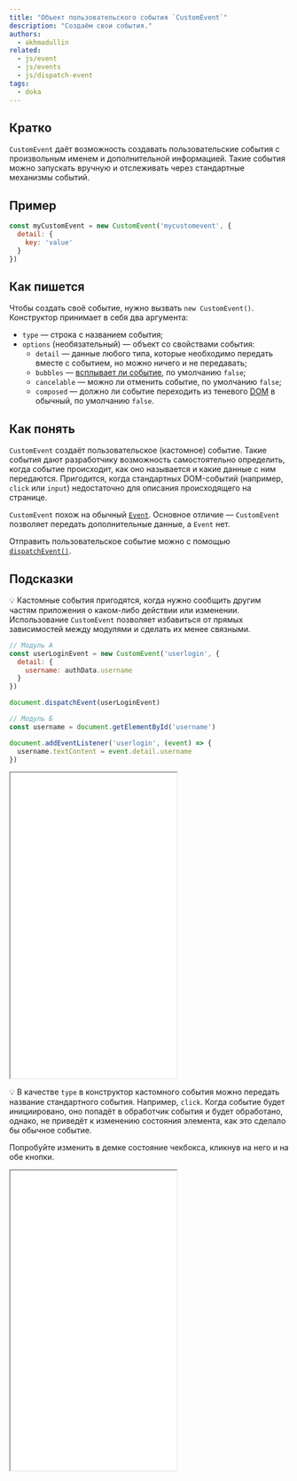 ```yaml
---
title: "Объект пользовательского события `CustomEvent`"
description: "Создаём свои события."
authors:
  - akhmadullin
related:
  - js/event
  - js/events
  - js/dispatch-event
tags:
  - doka
---
```


## Кратко

`CustomEvent` даёт возможность создавать пользовательские события с произвольным именем и дополнительной информацией. Такие события можно запускать вручную и отслеживать через стандартные механизмы событий.

## Пример

```javascript
const myCustomEvent = new CustomEvent('mycustomevent', {
  detail: {
    key: 'value'
  }
})
```

## Как пишется

Чтобы создать своё событие, нужно вызвать `new CustomEvent()`. Конструктор принимает в себя два аргумента:

- `type` — строка с названием события;
- `options` (необязательный) — объект со свойствами события:
  - `detail` — данные любого типа, которые необходимо передать вместе с событием, но можно ничего и не передавать;
  - `bubbles` — [всплывает ли событие](/js/events/#vsplytie-sobytiy), по умолчанию `false`;
  - `cancelable` — можно ли отменить событие, по умолчанию `false`;
  - `composed` — должно ли событие переходить из теневого [DOM](/js/dom/) в обычный, по умолчанию `false`.

## Как понять

`CustomEvent` создаёт пользовательское (кастомное) событие. Такие события дают разработчику возможность самостоятельно определить, когда событие происходит, как оно называется и какие данные с ним передаются. Пригодится, когда стандартных DOM-событий (например, `click` или `input`) недостаточно для описания происходящего на странице.

`CustomEvent` похож на обычный [`Event`](/js/event/). Основное отличие — `CustomEvent` позволяет передать дополнительные данные, а `Event` нет.

Отправить пользовательское событие можно с помощью [`dispatchEvent()`](/js/dispatch-event/).

## Подсказки

💡 Кастомные события пригодятся, когда нужно сообщить другим частям приложения о каком-либо действии или изменении. Использование `CustomEvent` позволяет избавиться от прямых зависимостей между модулями и сделать их менее связными.

```javascript
// Модуль А
const userLoginEvent = new CustomEvent('userlogin', {
  detail: {
    username: authData.username
  }
})

document.dispatchEvent(userLoginEvent)

// Модуль Б
const username = document.getElementById('username')

document.addEventListener('userlogin', (event) => {
  username.textContent = event.detail.username
})
```

<iframe title="Сообщаем об авторизации пользователя с помощью CustomEvent" src="demos/user-login/" height="550"></iframe>

💡 В качестве `type` в конструктор кастомного события можно передать название стандартного события. Например, `click`. Когда событие будет инициировано, оно попадёт в обработчик события и будет обработано, однако, не приведёт к изменению состояния элемента, как это сделало бы обычное событие.

Попробуйте изменить в демке состояние чекбокса, кликнув на него и на обе кнопки.

<iframe title="Сравнение new MouseEvent(click) с new CustomEvent(click)" src="demos/event-vs-custom-event/" height="540"></iframe>
